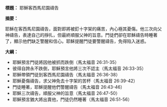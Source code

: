 **標題：** 耶穌客西馬尼園禱告

**摘要：**

耶穌在客西馬尼園禱告，面對即將被釘十字架的痛苦，內心極其憂傷。他三次向父神禱告，表達自己的掙扎，但最終順服父神的旨意。門徒們卻在耶穌禱告時睡著了，顯示他們缺乏警醒和信心。耶穌提醒門徒要警醒禱告，免得陷入迷惑。

**大綱：**

* 耶穌預言門徒將因他被抓而跌倒（馬太福音 26:31-35）
* 彼得自誇永不跌倒，耶穌預言他將三次不認主（馬太福音 26:33-35）
* 耶穌帶領門徒到客西馬尼園禱告（馬太福音 26:36-38）
* 耶穌憂傷禱告，求父神免去十字架的苦杯（馬太福音 26:39-42）
* 門徒睡著，耶穌提醒他們警醒禱告（馬太福音 26:43-46）
* 耶穌三次禱告，順服父神的旨意（馬太福音 26:47-50）
* 耶穌預言猶大將出賣他，門徒仍然睡著（馬太福音 26:51-56）